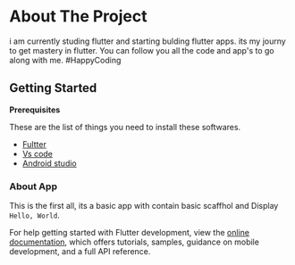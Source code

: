# About The Project

i am currently studing flutter and starting bulding flutter apps. 
its my journy to get mastery in flutter. You can follow you all the code and app's 
to go along with me. 
#HappyCoding 

## Getting Started

 **Prerequisites**

 These are the list of things you need to install these softwares.
 
 * [Fultter](http://flutter.dev/)
 * [Vs code](https://code.visualstudio.com/)
 * [Android studio](https://developer.android.com/studio)
 
 ### About App
 
 This is the first all, its a basic app with contain basic scaffhol and Display ``` Hello, World ```.


For help getting started with Flutter development, view the
[online documentation](https://docs.flutter.dev/), which offers tutorials,
samples, guidance on mobile development, and a full API reference.
